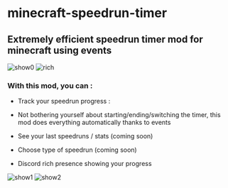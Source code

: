# minecraft-speedrun-timer
## Extremely efficient speedrun timer mod for minecraft using events 

![show0](http://sc.aymdj.me/cdn/p85tuy4n.png) ![rich](http://sc.aymdj.me/cdn/dlp9tvrn.png)

### With this mod, you can : 

- Track your speedrun progress : 

- Not bothering yourself about starting/ending/switching the timer, this mod does everything automatically thanks to events

- See your last speedruns / stats (coming soon)

- Choose type of speedrun (coming soon)

- Discord rich presence showing your progress


![show1](http://sc.aymdj.me/cdn/hbs3994y.png)
![show2](http://sc.aymdj.me/cdn/36u6ljj0.png)
